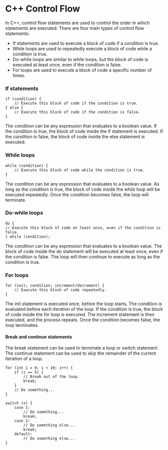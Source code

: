 # C++ Control Flow

In C++, control flow statements are used to control the order in which statements are executed. There are four main types of control flow statements:

- If statements are used to execute a block of code if a condition is true.
- While loops are used to repeatedly execute a block of code while a condition is true.
- Do-while loops are similar to while loops, but the block of code is executed at least once, even if the condition is false.
- For loops are used to execute a block of code a specific number of times.

### If statements

```plain-text
if (condition) {
    // Execute this block of code if the condition is true.
} else {
    // Execute this block of code if the condition is false.
}
```

The condition can be any expression that evaluates to a boolean value. If the condition is true, the block of code inside the if statement is executed. If the condition is false, the block of code inside the else statement is executed.

### While loops

```
while (condition) {
    // Execute this block of code while the condition is true.
}
```

The condition can be any expression that evaluates to a boolean value. As long as the condition is true, the block of code inside the while loop will be executed repeatedly. Once the condition becomes false, the loop will terminate.

### Do-while loops

```
do {
// Execute this block of code at least once, even if the condition is false.
} while (condition);
```

The condition can be any expression that evaluates to a boolean value. The block of code inside the do statement will be executed at least once, even if the condition is false. The loop will then continue to execute as long as the condition is true.

### For loops

```
for (init; condition; increment/decrement) {
    // Execute this block of code repeatedly.
}
```

The init statement is executed once, before the loop starts. The condition is evaluated before each iteration of the loop. If the condition is true, the block of code inside the for loop is executed. The increment statement is then executed, and the process repeats. Once the condition becomes false, the loop terminates.

#### Break and continue statements

The break statement can be used to terminate a loop or switch statement. The continue statement can be used to skip the remainder of the current iteration of a loop.

```
for (int i = 0; i < 10; i++) {
    if (i == 5) {
        // Break out of the loop.
        break;
    }
    // Do something...
}

switch (x) {
    case 1:
        // Do something...
        break;
    case 2:
        // Do something else...
        break;
    default:
        // Do something else...
}
```